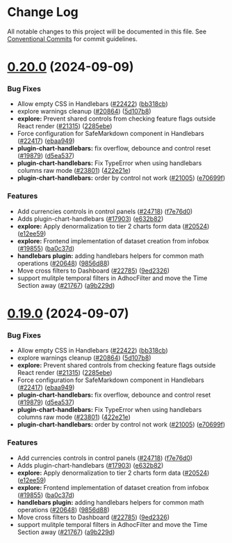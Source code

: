 <!--
  Licensed to the Apache Software Foundation (ASF) under one
  or more contributor license agreements.  See the NOTICE file
  distributed with this work for additional information
  regarding copyright ownership.  The ASF licenses this file
  to you under the Apache License, Version 2.0 (the
  "License"); you may not use this file except in compliance
  with the License.  You may obtain a copy of the License at

    http://www.apache.org/licenses/LICENSE-2.0

  Unless required by applicable law or agreed to in writing,
  software distributed under the License is distributed on an
  "AS IS" BASIS, WITHOUT WARRANTIES OR CONDITIONS OF ANY
  KIND, either express or implied.  See the License for the
  specific language governing permissions and limitations
  under the License.
-->

# Change Log

All notable changes to this project will be documented in this file.
See [Conventional Commits](https://conventionalcommits.org) for commit guidelines.

# [0.20.0](https://github.com/itsjpthakur/rama/compare/v2021.41.0...v0.20.0) (2024-09-09)

### Bug Fixes

- Allow empty CSS in Handlebars ([#22422](https://github.com/itsjpthakur/rama/issues/22422)) ([bb318cb](https://github.com/itsjpthakur/rama/commit/bb318cb137acd27009ddbe63ba4f8e0c37b754ca))
- explore warnings cleanup ([#20864](https://github.com/itsjpthakur/rama/issues/20864)) ([5d107b8](https://github.com/itsjpthakur/rama/commit/5d107b86abd1712571861e92f922ace57fb622ba))
- **explore:** Prevent shared controls from checking feature flags outside React render ([#21315](https://github.com/itsjpthakur/rama/issues/21315)) ([2285ebe](https://github.com/itsjpthakur/rama/commit/2285ebe72ec4edded6d195052740b7f9f13d1f1b))
- Force configuration for SafeMarkdown component in Handlebars ([#22417](https://github.com/itsjpthakur/rama/issues/22417)) ([ebaa949](https://github.com/itsjpthakur/rama/commit/ebaa94974b2fca41d21f1c0972c288e086525687))
- **plugin-chart-handlebars:** fix overflow, debounce and control reset ([#19879](https://github.com/itsjpthakur/rama/issues/19879)) ([d5ea537](https://github.com/itsjpthakur/rama/commit/d5ea537b0eb3e102677d63811b99cf2c4b31a3ab))
- **plugin-chart-handlebars:** Fix TypeError when using handlebars columns raw mode ([#23801](https://github.com/itsjpthakur/rama/issues/23801)) ([422e21e](https://github.com/itsjpthakur/rama/commit/422e21eb16bfbadc02b15d751b0357c729b55da2))
- **plugin-chart-handlebars:** order by control not work ([#21005](https://github.com/itsjpthakur/rama/issues/21005)) ([e70699f](https://github.com/itsjpthakur/rama/commit/e70699fb433849e07af81ea1812f20aa271d028e))

### Features

- Add currencies controls in control panels ([#24718](https://github.com/itsjpthakur/rama/issues/24718)) ([f7e76d0](https://github.com/itsjpthakur/rama/commit/f7e76d02b7cbe4940946673590bb979984ace9f5))
- Adds plugin-chart-handlebars ([#17903](https://github.com/itsjpthakur/rama/issues/17903)) ([e632b82](https://github.com/itsjpthakur/rama/commit/e632b82395bd379e2c4d42cb581972e6fe690a50))
- **explore:** Apply denormalization to tier 2 charts form data ([#20524](https://github.com/itsjpthakur/rama/issues/20524)) ([e12ee59](https://github.com/itsjpthakur/rama/commit/e12ee59b13822241dca8d8015f1222c477edd4f3))
- **explore:** Frontend implementation of dataset creation from infobox ([#19855](https://github.com/itsjpthakur/rama/issues/19855)) ([ba0c37d](https://github.com/itsjpthakur/rama/commit/ba0c37d3df85b1af39404af1d578daeb0ff2d278))
- **handlebars plugin:** adding handlebars helpers for common math operations ([#20648](https://github.com/itsjpthakur/rama/issues/20648)) ([9856d88](https://github.com/itsjpthakur/rama/commit/9856d88c03c78a97f6037077e0d0e1e2bac491fe))
- Move cross filters to Dashboard ([#22785](https://github.com/itsjpthakur/rama/issues/22785)) ([9ed2326](https://github.com/itsjpthakur/rama/commit/9ed2326a20329d41abc8e0995b0ba6110379088f))
- support mulitple temporal filters in AdhocFilter and move the Time Section away ([#21767](https://github.com/itsjpthakur/rama/issues/21767)) ([a9b229d](https://github.com/itsjpthakur/rama/commit/a9b229dd1dd9cb9dc8166b1392179fcccb4da138))

# [0.19.0](https://github.com/itsjpthakur/rama/compare/v2021.41.0...v0.19.0) (2024-09-07)

### Bug Fixes

- Allow empty CSS in Handlebars ([#22422](https://github.com/itsjpthakur/rama/issues/22422)) ([bb318cb](https://github.com/itsjpthakur/rama/commit/bb318cb137acd27009ddbe63ba4f8e0c37b754ca))
- explore warnings cleanup ([#20864](https://github.com/itsjpthakur/rama/issues/20864)) ([5d107b8](https://github.com/itsjpthakur/rama/commit/5d107b86abd1712571861e92f922ace57fb622ba))
- **explore:** Prevent shared controls from checking feature flags outside React render ([#21315](https://github.com/itsjpthakur/rama/issues/21315)) ([2285ebe](https://github.com/itsjpthakur/rama/commit/2285ebe72ec4edded6d195052740b7f9f13d1f1b))
- Force configuration for SafeMarkdown component in Handlebars ([#22417](https://github.com/itsjpthakur/rama/issues/22417)) ([ebaa949](https://github.com/itsjpthakur/rama/commit/ebaa94974b2fca41d21f1c0972c288e086525687))
- **plugin-chart-handlebars:** fix overflow, debounce and control reset ([#19879](https://github.com/itsjpthakur/rama/issues/19879)) ([d5ea537](https://github.com/itsjpthakur/rama/commit/d5ea537b0eb3e102677d63811b99cf2c4b31a3ab))
- **plugin-chart-handlebars:** Fix TypeError when using handlebars columns raw mode ([#23801](https://github.com/itsjpthakur/rama/issues/23801)) ([422e21e](https://github.com/itsjpthakur/rama/commit/422e21eb16bfbadc02b15d751b0357c729b55da2))
- **plugin-chart-handlebars:** order by control not work ([#21005](https://github.com/itsjpthakur/rama/issues/21005)) ([e70699f](https://github.com/itsjpthakur/rama/commit/e70699fb433849e07af81ea1812f20aa271d028e))

### Features

- Add currencies controls in control panels ([#24718](https://github.com/itsjpthakur/rama/issues/24718)) ([f7e76d0](https://github.com/itsjpthakur/rama/commit/f7e76d02b7cbe4940946673590bb979984ace9f5))
- Adds plugin-chart-handlebars ([#17903](https://github.com/itsjpthakur/rama/issues/17903)) ([e632b82](https://github.com/itsjpthakur/rama/commit/e632b82395bd379e2c4d42cb581972e6fe690a50))
- **explore:** Apply denormalization to tier 2 charts form data ([#20524](https://github.com/itsjpthakur/rama/issues/20524)) ([e12ee59](https://github.com/itsjpthakur/rama/commit/e12ee59b13822241dca8d8015f1222c477edd4f3))
- **explore:** Frontend implementation of dataset creation from infobox ([#19855](https://github.com/itsjpthakur/rama/issues/19855)) ([ba0c37d](https://github.com/itsjpthakur/rama/commit/ba0c37d3df85b1af39404af1d578daeb0ff2d278))
- **handlebars plugin:** adding handlebars helpers for common math operations ([#20648](https://github.com/itsjpthakur/rama/issues/20648)) ([9856d88](https://github.com/itsjpthakur/rama/commit/9856d88c03c78a97f6037077e0d0e1e2bac491fe))
- Move cross filters to Dashboard ([#22785](https://github.com/itsjpthakur/rama/issues/22785)) ([9ed2326](https://github.com/itsjpthakur/rama/commit/9ed2326a20329d41abc8e0995b0ba6110379088f))
- support mulitple temporal filters in AdhocFilter and move the Time Section away ([#21767](https://github.com/itsjpthakur/rama/issues/21767)) ([a9b229d](https://github.com/itsjpthakur/rama/commit/a9b229dd1dd9cb9dc8166b1392179fcccb4da138))
